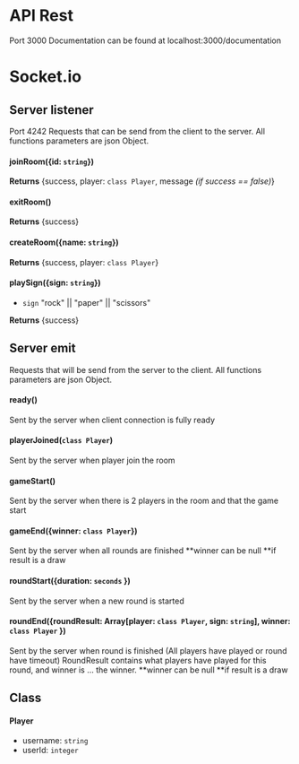 # API Rest
Port 3000
Documentation can be found at localhost:3000/documentation

# Socket.io

## Server listener
Port 4242
Requests that can be send from the client to the server. All functions parameters are json Object.
#### joinRoom({id: `string`})
**Returns** {success, player: `class Player`, message *(if success == false)*}

#### exitRoom()
**Returns** {success}

#### createRoom({name: `string`})
**Returns** {success, player: `class Player`}

#### playSign({sign: `string`})
- `sign` "rock" || "paper" || "scissors"

**Returns** {success}

## Server emit
Requests that will be send from the server to the client. All functions parameters are json Object.
#### ready()
Sent by the server when client connection is fully ready

#### playerJoined(`class Player`)
Sent by the server when player join the room

#### gameStart()
Sent by the server when there is 2 players in the room and that the game start

#### gameEnd({winner: `class Player`})
Sent by the server when all rounds are finished
**winner can be null **if result is a draw

#### roundStart({duration: `seconds` })
Sent by the server when a new round is started

#### roundEnd({roundResult: Array[player: `class Player`, sign: `string`], winner: `class Player` })
Sent by the server when round is finished (All players have played or round have timeout)
RoundResult contains what players have played for this round, and winner is ... the winner.
**winner can be null **if result is a draw

## Class

#### Player
- username: `string`
- userId: `integer`
